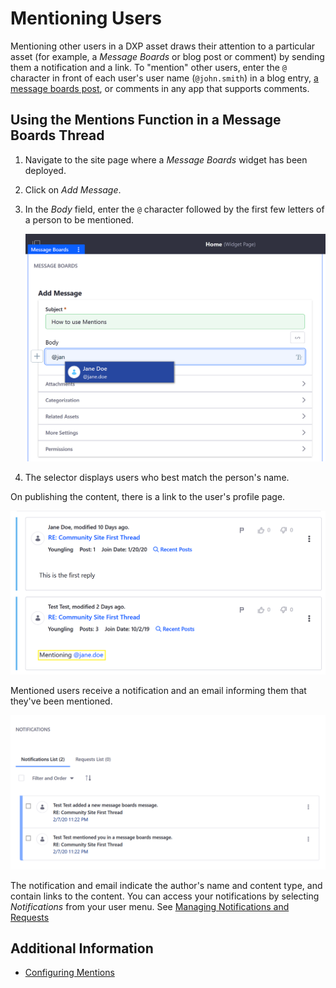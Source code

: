 # Mentioning Users

Mentioning other users in a DXP asset draws their attention to a particular asset (for example, a _Message Boards_ or blog post or comment) by sending them a notification and a link. To "mention" other users, enter the `@` character in front of each user's user name (`@john.smith`) in a blog entry, [a message boards post](../../message-boards/user-guide/creating-message-boards-threads.md), or comments in any app that supports comments.

## Using the Mentions Function in a Message Boards Thread

1. Navigate to the site page where a _Message Boards_ widget has been deployed.
1. Click on _Add Message_.
1. In the _Body_ field, enter the `@` character followed by the first few letters of a person to be mentioned.

    ![Example from the Messages Boards](./mentioning-users/images/01.png)

1. The selector displays users who best match the person's name.

On publishing the content, there is a link to the user's profile page.

![Mentioned users are linked to their user profile page.](./mentioning-users/images/02.png)

Mentioned users receive a notification and an email informing them that they've been mentioned.

![Mentioned users receive a notification whenever they are mentioned.](./mentioning-users/images/03.png)

The notification and email indicate the author's name and content type, and contain links to the content. You can access your notifications by selecting *Notifications* from your user menu. See [Managing Notifications and Requests](./managing-notifications-and-requests.md)

## Additional Information

* [Configuring Mentions](./configuring-mentions.md)
